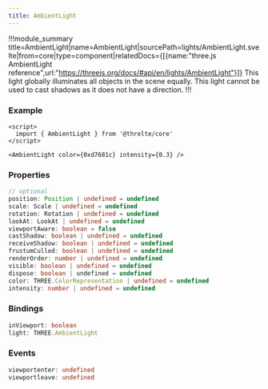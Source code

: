 ```yaml
---
title: AmbientLight
---
```


!!!module_summary title=AmbientLight|name=AmbientLight|sourcePath=lights/AmbientLight.svelte|from=core|type=component|relatedDocs={[{name:"three.js AmbientLight reference",url:"https://threejs.org/docs/#api/en/lights/AmbientLight"}]}
This light globally illuminates all objects in the scene equally.
This light cannot be used to cast shadows as it does not have a direction.
!!!

### Example

```svelte
<script>
  import { AmbientLight } from '@threlte/core'
</script>

<AmbientLight color={0xd7681c} intensity={0.3} />
```

### Properties

```ts
// optional
position: Position | undefined = undefined
scale: Scale | undefined = undefined
rotation: Rotation | undefined = undefined
lookAt: LookAt | undefined = undefined
viewportAware: boolean = false
castShadow: boolean | undefined = undefined
receiveShadow: boolean | undefined = undefined
frustumCulled: boolean | undefined = undefined
renderOrder: number | undefined = undefined
visible: boolean | undefined = undefined
dispose: boolean | undefined = undefined
color: THREE.ColorRepresentation | undefined = undefined
intensity: number | undefined = undefined
```

### Bindings

```ts
inViewport: boolean
light: THREE.AmbientLight
```

### Events

```ts
viewportenter: undefined
viewportleave: undefined
```
